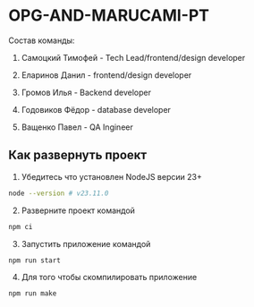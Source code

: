 # OPG-AND-MARUCAMI-PT

Состав команды:

1. Самоцкий Тимофей - Tech Lead/frontend/design developer

2. Еларинов Данил - frontend/design developer

3. Громов Илья - Backend developer

4. Годовиков Фёдор - database developer

5. Ващенко Павел - QA Ingineer

## Как развернуть проект

 1. Убедитесь что установлен NodeJS версии 23+
```bash
node --version # v23.11.0
```
2. Разверните проект командой
```bash
npm ci
```
3. Запустить приложение командой
```bash
npm run start
```
4. Для того чтобы скомпилировать приложение
```bash
npm run make
```
